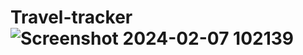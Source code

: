# Travel-tracker![Screenshot 2024-02-07 102139](https://github.com/user-attachments/assets/22237a0c-94bb-4ba0-84f4-e644829e3fdd)
